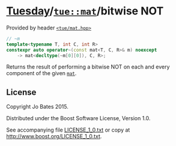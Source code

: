 [Tuesday](../../../README.md)/[`tue::mat`](../../headers/mat.md)/bitwise NOT
============================================================================
Provided by header [`<tue/mat.hpp>`](../../headers/mat.md)

```c++
// ~m
template<typename T, int C, int R>
constexpr auto operator~(const mat<T, C, R>& m) noexcept
    -> mat<decltype(~m[0][0]), C, R>;
```

Returns the result of performing a bitwise NOT on each and every component of
the given [`mat`](../../headers/mat.md).

License
-------
Copyright Jo Bates 2015.

Distributed under the Boost Software License, Version 1.0.

See accompanying file [LICENSE_1_0.txt](../../../LICENSE_1_0.txt) or copy at
http://www.boost.org/LICENSE_1_0.txt.
